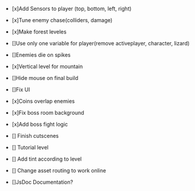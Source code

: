 - [x]Add Sensors to player (top, bottom, left, right)
- [x]Tune enemy chase(colliders, damage)
- [x]Make forest leveles
- []Use only one variable for player(remove activeplayer, character, lizard)
- []Enemies die on spikes
- [x]Vertical level for mountain
- []Hide mouse on final build
- []Fix UI
- [x]Coins overlap enemies
- [x]Fix boss room background
- [x]Add boss fight logic
- [] Finish cutscenes
- [] Tutorial level
- [] Add tint according to level
- [] Change asset routing to work online

- []JsDoc Documentation?